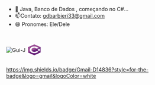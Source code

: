 



- 🚀 Java, Banco de Dados , começando no C#...
- 📫Contato: gdbarbieri33@gmail.com
- 😄 Pronomes: Ele/Dele

##

<div style="display: inline_block"><br>
 <img align="center" alt="Gui-J" height= "30" width = "40" src="https://cdn.jsdelivr.net/gh/devicons/devicon/icons/java/java-original.svg" />
 <img align="center" alt="Gui-Csharp" height="30" width="40" src="https://raw.githubusercontent.com/devicons/devicon/master/icons/csharp/csharp-original.svg">
 <i class="devicon-csharp-plain"></i>
          

 </div>
 
 ##
 
 <div>
  
 https://img.shields.io/badge/Gmail-D14836?style=for-the-badge&logo=gmail&logoColor=white
 </div>
